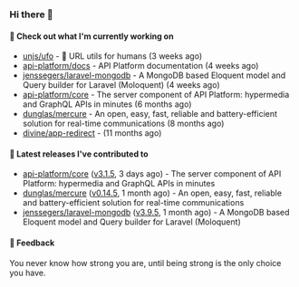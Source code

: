 ### Hi there 👋

#### 👷 Check out what I'm currently working on

- [unjs/ufo](https://github.com/unjs/ufo) - 🔗 URL utils for humans (3 weeks ago)
- [api-platform/docs](https://github.com/api-platform/docs) - API Platform documentation (4 weeks ago)
- [jenssegers/laravel-mongodb](https://github.com/jenssegers/laravel-mongodb) - A MongoDB based Eloquent model and Query builder for Laravel (Moloquent) (4 weeks ago)
- [api-platform/core](https://github.com/api-platform/core) - The server component of API Platform: hypermedia and GraphQL APIs in minutes (6 months ago)
- [dunglas/mercure](https://github.com/dunglas/mercure) - An open, easy, fast, reliable and battery-efficient solution for real-time communications (8 months ago)
- [divine/app-redirect](https://github.com/divine/app-redirect) -  (11 months ago)

#### 🔭 Latest releases I've contributed to

- [api-platform/core](https://github.com/api-platform/core) ([v3.1.5](https://github.com/api-platform/core/releases/tag/v3.1.5), 3 days ago) - The server component of API Platform: hypermedia and GraphQL APIs in minutes
- [dunglas/mercure](https://github.com/dunglas/mercure) ([v0.14.5](https://github.com/dunglas/mercure/releases/tag/v0.14.5), 1 month ago) - An open, easy, fast, reliable and battery-efficient solution for real-time communications
- [jenssegers/laravel-mongodb](https://github.com/jenssegers/laravel-mongodb) ([v3.9.5](https://github.com/jenssegers/laravel-mongodb/releases/tag/v3.9.5), 1 month ago) - A MongoDB based Eloquent model and Query builder for Laravel (Moloquent)

#### 💬 Feedback
You never know how strong you are, until being strong is the only choice you have.